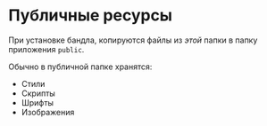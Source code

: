 # Публичные ресурсы

При установке бандла, копируются файлы из _этой_ папки в папку приложения `public`.

Обычно в публичной папке хранятся:

* Стили
* Скрипты
* Шрифты
* Изображения
